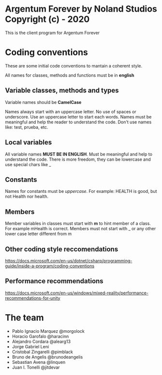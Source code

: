 # Argentum Forever by Noland Studios Copyright (c) - 2020

This is the client program for Argentum Forever


# Coding conventions
These are some initial code conventions to mantain a coherent style.

All names for classes, methods and functions must be in **english**

## Variable classes, methods and types
Variable names should be **CamelCase**

Names always start with an uppercase letter. No use of spaces or underscore. Use an uppercase letter to start each words. Names must be meaningful and help the reader to understand the code. Don't use names like: test, prueba, etc.

## Local variables
All variable names **MUST BE IN ENGLISH**. Must be meaningful and help to understand the code.
There is more freedom, they can be lowercase and use special chars like _

## Constants

Names for constants must be *uppercase*. For example: HEALTH is good, but not Health nor health.

## Members
Member variables in classes must start with **m** to hint member of a class. For example mHealth is correct. Members must not start with _ or any other lower case letter different from m

## Other coding style reccomendations
https://docs.microsoft.com/en-us/dotnet/csharp/programming-guide/inside-a-program/coding-conventions

## Performance recommendations
https://docs.microsoft.com/en-us/windows/mixed-reality/performance-recommendations-for-unity


# The team
- Pablo Ignacio Marquez @morgolock
- Horacio Garofalo @haracinn
- Alejandro Cordara @alearg13
- Jorge Gabriel Leni
- Cristobal Zingarelli @pimblack
- Bruno de Angelis @brunodeangelis
- Sebastian Avena @linquen
- Juan I. Tonelli @jitdevar





